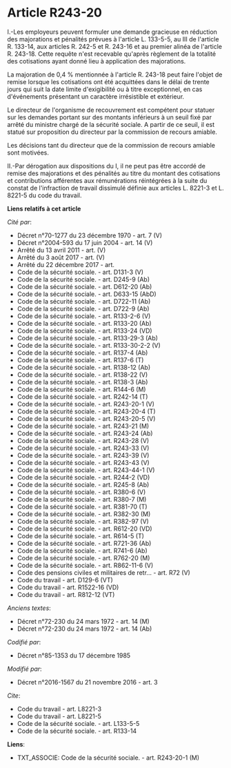 # Article R243-20

I.-Les employeurs peuvent formuler une demande gracieuse en réduction des majorations et pénalités prévues à l'article L.
133-5-5, au III de l'article R. 133-14, aux articles R. 242-5 et R. 243-16 et au premier alinéa de l'article R. 243-18. Cette
requête n'est recevable qu'après règlement de la totalité des cotisations ayant donné lieu à application des majorations. 

La majoration de 0,4 % mentionnée à l'article R. 243-18 peut faire l'objet de remise lorsque les cotisations ont été
acquittées dans le délai de trente jours qui suit la date limite d'exigibilité ou à titre exceptionnel, en cas d'événements
présentant un caractère irrésistible et extérieur. 

Le directeur de l'organisme de recouvrement est compétent pour statuer sur les demandes portant sur des montants inférieurs à
un seuil fixé par arrêté du ministre chargé de la sécurité sociale. A partir de ce seuil, il est statué sur proposition du
directeur par la commission de recours amiable. 

Les décisions tant du directeur que de la commission de recours amiable sont motivées. 

II.-Par dérogation aux dispositions du I, il ne peut pas être accordé de remise des majorations et des pénalités au titre du
montant des cotisations et contributions afférentes aux rémunérations réintégrées à la suite du constat de l'infraction de
travail dissimulé définie aux articles  L. 8221-3  et  L. 8221-5  du code du travail.

**Liens relatifs à cet article**

_Cité par_:

  - Décret n°70-1277 du 23 décembre 1970 - art. 7 (V)
  - Décret n°2004-593 du 17 juin 2004 - art. 14 (V)
  - Arrêté du 13 avril 2011 - art. (V)
  - Arrêté du 3 août 2017 - art. (V)
  - Arrêté du 22 décembre 2017 - art.
  - Code de la sécurité sociale. - art. D131-3 (V)
  - Code de la sécurité sociale. - art. D245-9 (Ab)
  - Code de la sécurité sociale. - art. D612-20 (Ab)
  - Code de la sécurité sociale. - art. D633-15 (AbD)
  - Code de la sécurité sociale. - art. D722-11 (Ab)
  - Code de la sécurité sociale. - art. D722-9 (Ab)
  - Code de la sécurité sociale. - art. R133-2-6 (V)
  - Code de la sécurité sociale. - art. R133-20 (Ab)
  - Code de la sécurité sociale. - art. R133-24 (VD)
  - Code de la sécurité sociale. - art. R133-29-3 (Ab)
  - Code de la sécurité sociale. - art. R133-30-2-2 (V)
  - Code de la sécurité sociale. - art. R137-4 (Ab)
  - Code de la sécurité sociale. - art. R137-6 (T)
  - Code de la sécurité sociale. - art. R138-12 (Ab)
  - Code de la sécurité sociale. - art. R138-22 (V)
  - Code de la sécurité sociale. - art. R138-3 (Ab)
  - Code de la sécurité sociale. - art. R144-6 (M)
  - Code de la sécurité sociale. - art. R242-14 (T)
  - Code de la sécurité sociale. - art. R243-20-1 (V)
  - Code de la sécurité sociale. - art. R243-20-4 (T)
  - Code de la sécurité sociale. - art. R243-20-5 (V)
  - Code de la sécurité sociale. - art. R243-21 (M)
  - Code de la sécurité sociale. - art. R243-24 (Ab)
  - Code de la sécurité sociale. - art. R243-28 (V)
  - Code de la sécurité sociale. - art. R243-33 (V)
  - Code de la sécurité sociale. - art. R243-39 (V)
  - Code de la sécurité sociale. - art. R243-43 (V)
  - Code de la sécurité sociale. - art. R243-44-1 (V)
  - Code de la sécurité sociale. - art. R244-2 (VD)
  - Code de la sécurité sociale. - art. R245-8 (Ab)
  - Code de la sécurité sociale. - art. R380-6 (V)
  - Code de la sécurité sociale. - art. R380-7 (M)
  - Code de la sécurité sociale. - art. R381-70 (T)
  - Code de la sécurité sociale. - art. R382-30 (M)
  - Code de la sécurité sociale. - art. R382-97 (V)
  - Code de la sécurité sociale. - art. R612-20 (VD)
  - Code de la sécurité sociale. - art. R614-5 (T)
  - Code de la sécurité sociale. - art. R721-36 (Ab)
  - Code de la sécurité sociale. - art. R741-6 (Ab)
  - Code de la sécurité sociale. - art. R762-20 (M)
  - Code de la sécurité sociale. - art. R862-11-6 (V)
  - Code des pensions civiles et militaires de retr... - art. R72 (V)
  - Code du travail - art. D129-6 (VT)
  - Code du travail - art. R1522-16 (VD)
  - Code du travail - art. R812-12 (VT)

_Anciens textes_:

  - Décret n°72-230 du 24 mars 1972 - art. 14 (M)
  - Décret n°72-230 du 24 mars 1972 - art. 14 (Ab)

_Codifié par_:

  - Décret n°85-1353 du 17 décembre 1985

_Modifié par_:

  - Décret n°2016-1567 du 21 novembre 2016 - art. 3

_Cite_:

  - Code du travail - art. L8221-3
  - Code du travail - art. L8221-5
  - Code de la sécurité sociale. - art. L133-5-5
  - Code de la sécurité sociale. - art. R133-14

**Liens**:

  - TXT_ASSOCIE: Code de la sécurité sociale. - art. R243-20-1 (M)

